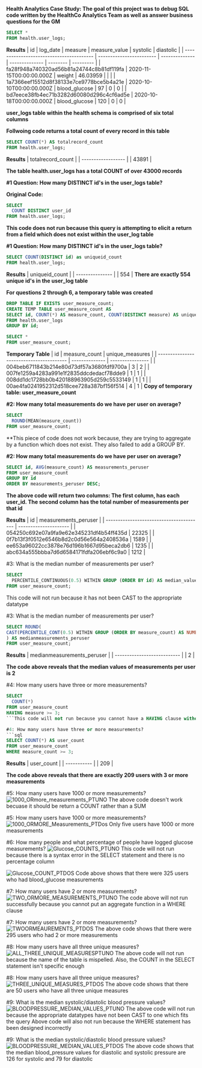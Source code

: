**Health Analytics Case Study: The goal of this project was to debug SQL code written by the HealthCo Analytics Team as well as answer business questions for the GM**
```sql
SELECT * 
FROM health.user_logs; 
```
**Results**
| id                                       | log\_date                | measure        | measure\_value | systolic | diastolic |
| ---------------------------------------- | ------------------------ | -------------- | -------------- | -------- | --------- |
| fa28f948a740320ad56b81a24744c8b81df119fa | 2020-11-15T00:00:00.000Z | weight         | 46.03959       |          |           |
| 1a7366eef15512d8f38133e7ce9778bce5b4a21e | 2020-10-10T00:00:00.000Z | blood\_glucose | 97             | 0        | 0         |
| bd7eece38fb4ec71b3282d60080d296c4cf6ad5e | 2020-10-18T00:00:00.000Z | blood\_glucose | 120            | 0        | 0         |

**user_logs table within the health schema is comprised of six total columns**

**Follwoing code returns a total count of every record in this table**
```sql
SELECT COUNT(*) AS totalrecord_count 
FROM health.user_logs; 
```

**Results**
| totalrecord\_count |
| ------------------ |
| 43891              |

**The table health.user_logs has a total COUNT of over 43000 records**

**#1 Question: How many DISTINCT id's in the user_logs table?**

**Original Code:**

```sql
SELECT
  COUNT DISTINCT user_id
FROM health.user_logs;
```

**This code does not run because this query is attempting to elicit a return from a field which does not exist within the user_log table**

**#1 Question: How many DISTINCT id's in the user_logs table?** 

```sql
SELECT COUNT(DISTINCT id) as uniqueid_count
FROM health.user_logs; 
```

**Results**
| uniqueid\_count |
| --------------- |
| 554             |
**There are exactly 554 unique id's in the user_log table**

**For questions 2 through 6, a temporary table was created**
```sql
DROP TABLE IF EXISTS user_measure_count; 
CREATE TEMP TABLE user_measure_count AS 
SELECT id, COUNT(*) AS measure_count, COUNT(DISTINCT measure) AS unique_measures
FROM health.user_logs
GROUP BY id; 
```

```sql
SELECT *
FROM user_measure_count; 
```

**Temporary Table**
| id                                       | measure\_count | unique\_measures |
| ---------------------------------------- | -------------- | ---------------- |
| 004beb6711843b214e80d73df57a3680fdf9700a | 3              | 2                |
| 007fe1259a4283a991e1f2835ddcdedacf78dde9 | 1              | 1                |
| 008dd1dc1728bb0b420188963905d259c5533149 | 1              | 1                |
| 00ae4fa0241952312d518cee728a387bf156f514 | 4              | 1                |
**Copy of temporary table: user_measure_count**

**#2: How many total measurements do we have per user on average?**

```sql
SELECT
  ROUND(MEAN(measure_count))
FROM user_measure_count;
```
**This piece of code does not work because, they are trying to aggregate by a function which does not exist. They also failed to add a GROUP BY. 

**#2: How many total measurements do we have per user on average?**
```sql
SELECT id, AVG(measure_count) AS measurements_peruser 
FROM user_measure_count 
GROUP BY id 
ORDER BY measurements_peruser DESC; 
```
**The above code will return two columns: The first column, has each user_id. The second column has the total number of measurements per that id**

**Results**
| id                                       | measurements\_peruser |
| ---------------------------------------- | --------------------- |
| 054250c692e07a9fa9e62e345231df4b54ff435d | 22325                 |
| 0f7b13f3f0512e6546b8d2c0d56e564a2408536a | 1589                  |
| ee653a96022cc3878e76d196b1667d95beca2db6 | 1235                  |
| abc634a555bbba7d6d6584171fdfa206ebf6c9a0 | 1212                  |


#3: What is the median number of measurements per user?
```sql
SELECT
  PERCENTILE_CONTINUOUS(0.5) WITHIN GROUP (ORDER BY id) AS median_value
FROM user_measure_count;
```
This code will not run because it has not been CAST to the appropriate datatype

#3: What is the median number of measurements per user?
```sql
SELECT ROUND(
CAST(PERCENTILE_CONT(0.5) WITHIN GROUP (ORDER BY measure_count) AS NUMERIC), 2
) AS medianmeasurements_peruser 
FROM user_measure_count; 
```
**Results**
| medianmeasurements\_peruser |
| --------------------------- |
| 2                           |

**The code above reveals that the median values of measurements per user is 2**

#4: How many users have three or more measurements?
```sql
SELECT
  COUNT(*)
FROM user_measure_count
HAVING measure >= 3;
```This code will not run because you cannot have a HAVING clause without including any fields in your GROUP BY first

#4: How many users have three or more measurements?
```sql
SELECT COUNT(*) AS user_count 
FROM user_measure_count 
WHERE measure_count >= 3; 
```
**Results**
| user\_count |
| ----------- |
| 209         |

**The code above reveals that there are exactly 209 users with 3 or more measurements**

#5: How many users have 1000 or more measurements?
![1000_ORmore_measurements_PTUNO](https://user-images.githubusercontent.com/85455439/131565347-89759ba2-19ce-4931-a65f-379252a1ed7e.png)
The above code doesn't work becuase it should be return a COUNT rather than a SUM

#5: How many users have 1000 or more measurements?
![1000_ORMORE_Measurements_PTDos](https://user-images.githubusercontent.com/85455439/131565889-cde83745-b3bb-4cb9-9037-aa62e63a21d9.png)
Only five users have 1000 or more measurements

#6: How many people and what percentage of people have logged glucose measurements?
![Glucose_COUNTS_PTUNO](https://user-images.githubusercontent.com/85455439/131567435-44723695-7487-4f6f-9360-9e675e2e612a.png)
This code will not run because there is a syntax error in the SELECT statement and there is no percentage column


![Glucose_COUNT_PTDOS](https://user-images.githubusercontent.com/85455439/131723691-47d8758f-95a9-436c-97d7-e4c3435a0850.png)
Code above shows that there were 325 users who had blood_glucose measurements


#7: How many users have 2 or more measurements?
![TWO_ORMORE_MEASUREMENTS_PTUNO](https://user-images.githubusercontent.com/85455439/131724860-ac1abae0-80d9-49ba-899c-e235c1913a8f.png)
The code above will not run successfully because you cannot put an aggregate function in a WHERE clause


#7: How many users have 2 or more measurements?
![TWOORMEAUREMENTS_PTDOS](https://user-images.githubusercontent.com/85455439/131725433-8c267504-9c26-46e5-9be5-742cd70d26cb.png)
The above code shows that there were 295 users who had 2 or more measurements


#8: How many users have all three unique measures?
![ALL_THREE_UNIQUE_MEASURESPTUNO](https://user-images.githubusercontent.com/85455439/131726167-3a793379-e106-4ea0-bf38-2a97e7cd9695.png)
The above code will not run because the name of the table is mispelled. Also, the COUNT in the SELECT statement isn't specific enough


#8: How many users have all three unique measures?
![THREE_UNIQUE_MEASURES_PTDOS](https://user-images.githubusercontent.com/85455439/131726625-22d204f4-7f0a-4492-b518-21a6c7e2ccbb.png)
The above code shows that there are 50 users who have all three unique measures


#9:  What is the median systolic/diastolic blood pressure values?
![BLOODPRESSURE_MEDIAN_VALUES_PTUNO](https://user-images.githubusercontent.com/85455439/131727491-d2693010-9c68-4645-93be-3f6519622cdb.png)
The above code will not run because the appropriate datatypes have not been CAST to one which fits the query 
Above code will also not run because the WHERE statement has been designed incorrectly


#9: What is the median systolic/diastolic blood pressure values?
![BLOODPRESSURE_MEDIAN_VALUES_PTDOS](https://user-images.githubusercontent.com/85455439/131729457-b6b03b83-5230-4122-bbbc-2d05cd23fba8.png)
The above code shows that the median blood_pressure values for diastolic and systolic pressure are 126 for systolic and 79 for diastolic

